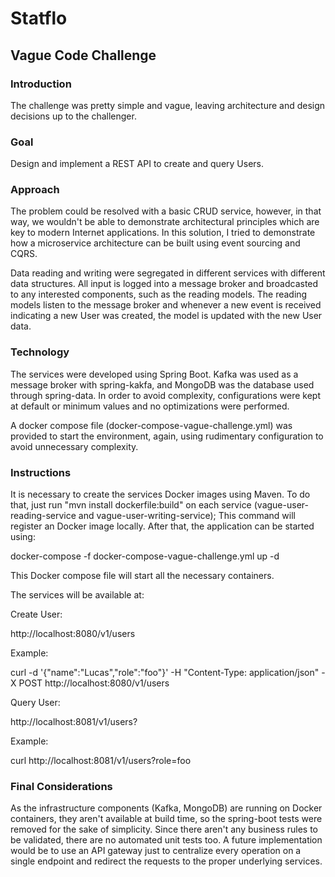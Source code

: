 Statflo
=======
Vague Code Challenge
-----------

### Introduction

The challenge was pretty simple and vague, leaving architecture and design decisions up to the challenger. 

### Goal

Design and implement a REST API to create and query Users.

### Approach

The problem could be resolved with a basic CRUD service, however, in that way, we wouldn't be able to demonstrate architectural principles which are key to modern Internet applications. In this solution, I tried to demonstrate how a microservice architecture can be built using event sourcing and CQRS.
 
Data reading and writing were segregated in different services with different data structures. All input is logged into a message broker and broadcasted to any interested components, such as the reading models.
The reading models listen to the message broker and whenever a new event is received indicating a new User was created, the model is updated with the new User data.

### Technology

The services were developed using Spring Boot. Kafka was used as a message broker with spring-kakfa, and MongoDB was the database used through spring-data.
In order to avoid complexity, configurations were kept at default or minimum values and no optimizations were performed.

A docker compose file (docker-compose-vague-challenge.yml) was provided to start the environment, again, using rudimentary configuration to avoid unnecessary complexity.

### Instructions

It is necessary to create the services Docker images using Maven. To do that, just run "mvn install dockerfile:build" on each service (vague-user-reading-service and vague-user-writing-service); This command will register an Docker image locally. After that, the application can be started using:

docker-compose -f docker-compose-vague-challenge.yml up -d

This Docker compose file will start all the necessary containers.

The services will be available at:

Create User: 

http://localhost:8080/v1/users

Example:

curl -d '{"name":"Lucas","role":"foo"}' -H "Content-Type: application/json" -X POST http://localhost:8080/v1/users

Query User:

http://localhost:8081/v1/users?

Example:

curl http://localhost:8081/v1/users?role=foo

### Final Considerations

As the infrastructure components (Kafka, MongoDB) are running on Docker containers, they aren't available at build time, so the spring-boot tests were removed for the sake of simplicity.
Since there aren't any business rules to be validated, there are no automated unit tests too.
A future implementation would be to use an API gateway just to centralize every operation on a single endpoint and redirect the requests to the proper underlying services.


